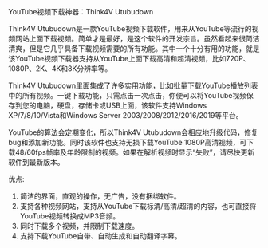 YouTube视频下载神器：Think4V Utubudown 


Think4V Utubudown是一款YouTube视频下载软件，用来从YouTube等流行的视频网站上面下载视频。简单才是最好，是这个软件的开发宗旨。虽然看起来很简洁清爽，但是它几乎具备下载视频需要的所有功能。其中一个十分有用的功能，就是该YouTube视频下载器支持从YouTube上面下载高清和超清视频，比如720P、1080P、2K、4K和8K分辨率等。


Think4V Utubudown里面集成了许多实用功能，比如批量下载YouTube播放列表中的所有视频。一键下载功能，只需点击一次点击，你便可以将YouTube视频保存到您的电脑，硬盘，存储卡或USB上面，该软件支持Windows XP/7/8/10/Vista和Windows Server 2003/2008/2012/2016/2019等平台。


YouTube的算法会定期变化，所以Think4V Utubudown会相应地升级代码，修复bug和添加新功能。同时该软件也支持无损下载YouTube 1080P高清视频，可下载48/60fps帧率及年龄限制的视频。如果在解析视频时显示“失败”，请尽快更新软件到最新版本。


优点:
1. 简洁的界面，直观的操作，无广告，没有捆绑软件。
2. 支持各种视频网站，支持从YouTube下载标清/高清/超清的内容，也可直接将YouTube视频转换成MP3音频。
3. 同时下载多个视频，并限制下载速度。
4. 支持下载YouTube自带、自动生成和自动翻译字幕。
